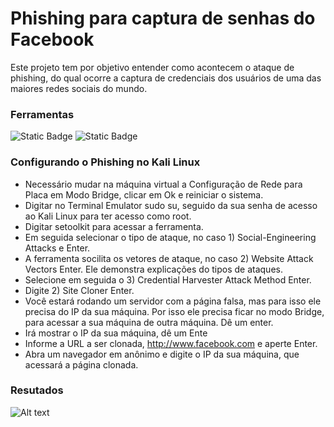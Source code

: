 # Phishing para captura de senhas do Facebook

Este projeto tem por objetivo entender como acontecem o ataque de phishing, do qual ocorre a captura de credenciais dos usuários de uma das maiores redes sociais do mundo.

### Ferramentas
![Static Badge](https://img.shields.io/badge/Kali%20Linux-black?style=flat&logo=Kali%20Linux&logoColor=white&logoSize=auto&link=https%3A%2F%2Fwww.kali.org%2F)
![Static Badge](https://img.shields.io/badge/Setoolkit-black?style=flat&logo=GNOME%20Terminal&logoColor=white&logoSize=auto&link=https%3A%2F%2Fwww.kali.org%2F)

### Configurando o Phishing no Kali Linux

- Necessário mudar na máquina virtual a Configuração de Rede para Placa em Modo Bridge, clicar em Ok e reiniciar o sistema. 
- Digitar no Terminal Emulator sudo su, seguido da sua senha de acesso ao Kali Linux para ter acesso como root.
- Digitar setoolkit para acessar a ferramenta.
- Em seguida selecionar o tipo de ataque, no caso 1) Social-Engineering Attacks e Enter.
- A ferramenta socilita os vetores de ataque, no caso 2) Website Attack Vectors Enter. Ele demonstra explicações do tipos de ataques. 
- Selecione em seguida o 3) Credential Harvester Attack Method Enter.
- Digite 2) Site Cloner Enter.
- Você estará rodando um servidor com a página falsa, mas para isso ele precisa do IP da sua máquina. Por isso ele precisa ficar no modo Bridge, para acessar a sua máquina de outra máquina. Dê um enter.
- Irá mostrar o IP da sua máquina, dê um Ente
- Informe a URL a ser clonada, http://www.facebook.com e aperte Enter.
- Abra um navegador em anônimo e digite o IP da sua máquina, que acessará a página clonada.

### Resutados

![Alt text](./passwd.png "Optional title")
